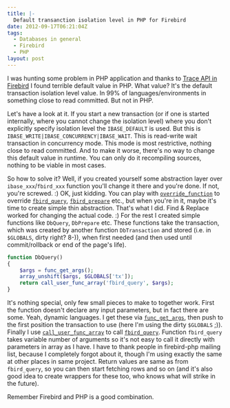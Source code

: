 ```yaml
---
title: |-
  Default transanction isolation level in PHP for Firebird
date: 2012-09-17T06:21:04Z
tags:
  - Databases in general
  - Firebird
  - PHP
layout: post
---
```

I was hunting some problem in PHP application and thanks to [Trace API in Firebird][1] I found terrible default value in PHP. What value? It's the default transaction isolation level value. In 99% of languages/environments in something close to read committed. But not in PHP.

Let's have a look at it. If you start a new transaction (or if one is started internally, where you cannot change the isolation level) where you don't explicitly specify isolation level the `IBASE_DEFAULT` is used. But this is `IBASE_WRITE|IBASE_CONCURRENCY|IBASE_WAIT`. This is read-write wait transaction in concurrency mode. This mode is most restrictive, nothing close to read committed. And to make it worse, there's no way to change this default value in runtime. You can only do it recompiling sources, nothing to be viable in most cases.

So how to solve it? Well, if you created yourself some abstraction layer over `ibase_xxx`/`fbird_xxx` function you'll change it there and you're done. If not, you're screwed. :) OK, just kidding. You can play with [`override_function`][2] to override [`fbird_query`][3], [`fbird_prepare`][4] etc., but when you're in it, maybe it's time to create simple thin abstraction.  That's what I did. Find & Replace worked for changing the actual code. :) For the rest I created simple functions like `DbQuery`, `DbPrepare` etc. These functions take the transaction, which was created by another function `DbTransaction` and stored (i.e. in `$GLOBALS`, dirty right? 8-)), when first needed (and then used until commit/rollback or end of the page's life).

```php
function DbQuery()
{
	$args = func_get_args();
	array_unshift($args, $GLOBALS['tx']);
	return call_user_func_array('fbird_query', $args);
}
```

It's nothing special, only few small pieces to make to together work. First the function doesn't declare any input parameters, but in fact there are some. Yeah, dynamic languages. I get these via [`func_get_args`][5], then push to the first position the transaction to use (here I'm using the dirty `$GLOBALS` ;)). Finally I use [`call_user_func_array`][6] to call [`fbird_query`][3]. Function `fbird_query` takes variable number of arguments so it's not easy to call it directly with parameters in array as I have. I have to thank people in firebird-php mailing list, because I completely forgot about it, though I'm using exactly the same at other places in same project. Return values are same as from `fbird_query`, so you can then start fetching rows and so on (and it's also good idea to create wrappers for these too, who knows what will strike in the future).

Remember Firebird and PHP is a good combination.

[1]: http://www.firebirdsql.org/rlsnotesh/rlsnotes25.html#rnfb25-trace
[2]: http://php.net/manual/en/function.override-function.php
[3]: http://php.net/manual/en/function.ibase-query.php
[4]: http://php.net/manual/en/function.ibase-prepare.php
[5]: http://php.net/manual/en/function.func-get-args.php
[6]: http://www.php.net/manual/en/function.call-user-func-array.php